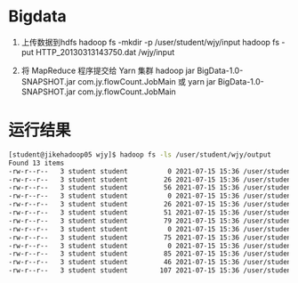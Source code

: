 # Bigdata

1. 上传数据到hdfs
hadoop fs -mkdir -p /user/student/wjy/input
hadoop fs -put HTTP_20130313143750.dat /wjy/input

2. 将 MapReduce 程序提交给 Yarn 集群
hadoop jar BigData-1.0-SNAPSHOT.jar com.jy.flowCount.JobMain
或 yarn jar BigData-1.0-SNAPSHOT.jar com.jy.flowCount.JobMain

# 运行结果
```bash
[student@jikehadoop05 wjy]$ hadoop fs -ls /user/student/wjy/output
Found 13 items
-rw-r--r--   3 student student          0 2021-07-15 15:36 /user/student/wjy/output/_SUCCESS
-rw-r--r--   3 student student         26 2021-07-15 15:36 /user/student/wjy/output/part-r-00000
-rw-r--r--   3 student student         56 2021-07-15 15:36 /user/student/wjy/output/part-r-00001
-rw-r--r--   3 student student          0 2021-07-15 15:36 /user/student/wjy/output/part-r-00002
-rw-r--r--   3 student student         26 2021-07-15 15:36 /user/student/wjy/output/part-r-00003
-rw-r--r--   3 student student         51 2021-07-15 15:36 /user/student/wjy/output/part-r-00004
-rw-r--r--   3 student student         79 2021-07-15 15:36 /user/student/wjy/output/part-r-00005
-rw-r--r--   3 student student          0 2021-07-15 15:36 /user/student/wjy/output/part-r-00006
-rw-r--r--   3 student student         75 2021-07-15 15:36 /user/student/wjy/output/part-r-00007
-rw-r--r--   3 student student          0 2021-07-15 15:36 /user/student/wjy/output/part-r-00008
-rw-r--r--   3 student student         85 2021-07-15 15:36 /user/student/wjy/output/part-r-00009
-rw-r--r--   3 student student         46 2021-07-15 15:36 /user/student/wjy/output/part-r-00010
-rw-r--r--   3 student student        107 2021-07-15 15:36 /user/student/wjy/output/part-r-00011
```
